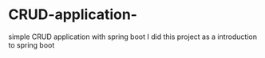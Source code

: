 # CRUD-application-
simple CRUD application with spring boot I did this project as a introduction to spring boot 

